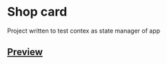 # Shop card

Project written to test contex as state manager of app

## [Preview](http://andrzejfranek.me/shop-card/#/)


